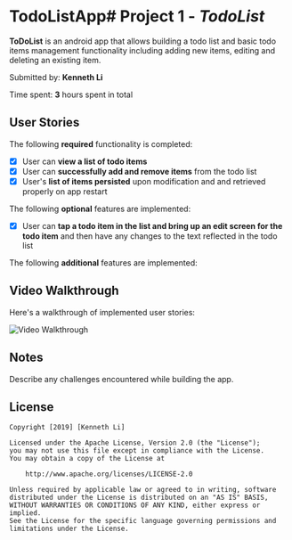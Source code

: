 # TodoListApp# Project 1 - *TodoList*

**ToDoList** is an android app that allows building a todo list and basic todo items management functionality including adding new items, editing and deleting an existing item.

Submitted by: **Kenneth Li**

Time spent: **3** hours spent in total

## User Stories

The following **required** functionality is completed:

* [X] User can **view a list of todo items**
* [X] User can **successfully add and remove items** from the todo list
* [X] User's **list of items persisted** upon modification and and retrieved properly on app restart

The following **optional** features are implemented:

* [X] User can **tap a todo item in the list and bring up an edit screen for the todo item** and then have any changes to the text reflected in the todo list

The following **additional** features are implemented:


## Video Walkthrough

Here's a walkthrough of implemented user stories:

<img src='http://g.recordit.co/got3b0nnpb.gif' title='Video Walkthrough' width='' alt='Video Walkthrough' />

## Notes

Describe any challenges encountered while building the app.

## License

    Copyright [2019] [Kenneth Li]

    Licensed under the Apache License, Version 2.0 (the "License");
    you may not use this file except in compliance with the License.
    You may obtain a copy of the License at

        http://www.apache.org/licenses/LICENSE-2.0

    Unless required by applicable law or agreed to in writing, software
    distributed under the License is distributed on an "AS IS" BASIS,
    WITHOUT WARRANTIES OR CONDITIONS OF ANY KIND, either express or implied.
    See the License for the specific language governing permissions and
    limitations under the License.

